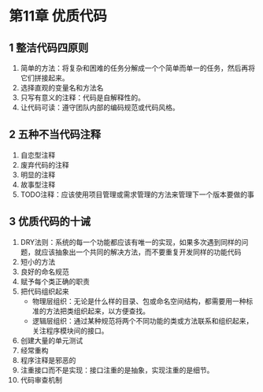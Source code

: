 # 第11章 优质代码

## 1 整洁代码四原则

1. 简单的方法：将复杂和困难的任务分解成一个个简单而单一的任务，然后再将它们拼接起来。
2. 选择直观的变量名和方法名
3. 只写有意义的注释：代码是自解释性的。
4. 让代码可读：遵守团队内部的编码规范或代码风格。

## 2 五种不当代码注释

1. 自恋型注释
2. 废弃代码的注释
3. 明显的注释
4. 故事型注释
5. TODO注释：应该使用项目管理或需求管理的方法来管理下一个版本要做的事

## 3 优质代码的十诫

1. DRY法则：系统的每一个功能都应该有唯一的实现，如果多次遇到同样的问题，就应该抽象出一个共同的解决方法，而不要重复开发同样的功能代码
2. 短小的方法
3. 良好的命名规范
4. 赋予每个类正确的职责
5. 把代码组织起来
    - 物理层组织：无论是什么样的目录、包或命名空间结构，都需要用一种标准的方法把类组织起来，以方便查找。
    - 逻辑层组织：通过某种规范将两个不同功能的类或方法联系和组织起来，关注程序模块间的接口。
6. 创建大量的单元测试
7. 经常重构
8. 程序注释是邪恶的
9. 注重接口而不是实现：接口注重的是抽象，实现注重的是细节。
10. 代码审查机制


